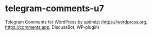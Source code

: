 # telegram-comments-u7
Telegram Comments for WordPress by uptimizt (https://wordpress.org, https://comments.app, DiscussBot, WP-plugin)
